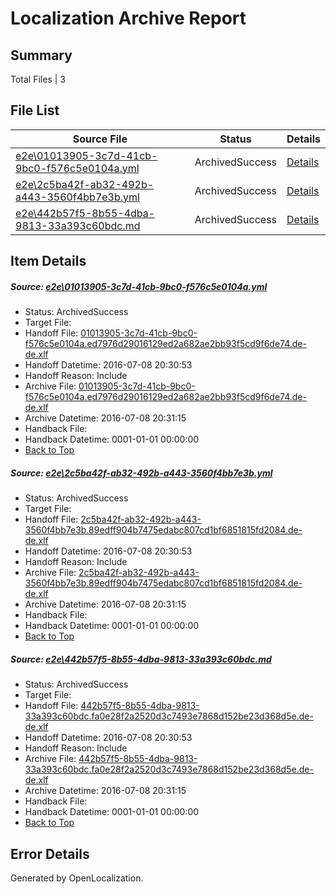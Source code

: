 # <a name='report-top'></a> Localization Archive Report

## Summary
 Total Files | 3

## File List
 Source File | Status | Details 
 ----------- | ------ | ------- 
 [e2e\01013905-3c7d-41cb-9bc0-f576c5e0104a.yml](https://github.com/OpenLocalizationTestOrg/oltest/blob/df35f0085b58abe393d9948f2a20162bbc25699c/e2e/01013905-3c7d-41cb-9bc0-f576c5e0104a.yml) | ArchivedSuccess | [Details](#629e62865ca2c4c450707f093769c896254edc791)
 [e2e\2c5ba42f-ab32-492b-a443-3560f4bb7e3b.yml](https://github.com/OpenLocalizationTestOrg/oltest/blob/df35f0085b58abe393d9948f2a20162bbc25699c/e2e/2c5ba42f-ab32-492b-a443-3560f4bb7e3b.yml) | ArchivedSuccess | [Details](#b80c4cadff068dcef79372960086e7401fc5da502)
 [e2e\442b57f5-8b55-4dba-9813-33a393c60bdc.md](https://github.com/OpenLocalizationTestOrg/oltest/blob/df35f0085b58abe393d9948f2a20162bbc25699c/e2e/442b57f5-8b55-4dba-9813-33a393c60bdc.md) | ArchivedSuccess | [Details](#b99867096dd17f2111d249eee80728a00452acc23)

## Item Details
##### <a name='629e62865ca2c4c450707f093769c896254edc791'></a> Source: [e2e\01013905-3c7d-41cb-9bc0-f576c5e0104a.yml](https://github.com/OpenLocalizationTestOrg/oltest/blob/df35f0085b58abe393d9948f2a20162bbc25699c/e2e/01013905-3c7d-41cb-9bc0-f576c5e0104a.yml)
* Status: ArchivedSuccess
* Target File: 
* Handoff File: [01013905-3c7d-41cb-9bc0-f576c5e0104a.ed7976d29016129ed2a682ae2bb93f5cd9f6de74.de-de.xlf](https://github.com/OpenLocalizationTestOrg/olhandoff-e2e/blob/808ea5f0c02c9d71fd6c26848b321e8408d20cf6/ol-handoff/OpenLocalizationTestOrg/oltest-dede-fly/ci/ht/01013905-3c7d-41cb-9bc0-f576c5e0104a.ed7976d29016129ed2a682ae2bb93f5cd9f6de74.de-de.xlf)
* Handoff Datetime: 2016-07-08 20:30:53
* Handoff Reason: Include
* Archive File: [01013905-3c7d-41cb-9bc0-f576c5e0104a.ed7976d29016129ed2a682ae2bb93f5cd9f6de74.de-de.xlf](https://github.com/OpenLocalizationTestOrg/olhandoff-e2e/blob/667ac04e70a1c57e0eee7f2dbd1338bc6850ad5c/ol-archive/OpenLocalizationTestOrg/oltest-dede-fly/ci/ht/01013905-3c7d-41cb-9bc0-f576c5e0104a.ed7976d29016129ed2a682ae2bb93f5cd9f6de74.de-de.xlf)
* Archive Datetime: 2016-07-08 20:31:15
* Handback File: 
* Handback Datetime: 0001-01-01 00:00:00
* [Back to Top](#report-top)

##### <a name='b80c4cadff068dcef79372960086e7401fc5da502'></a> Source: [e2e\2c5ba42f-ab32-492b-a443-3560f4bb7e3b.yml](https://github.com/OpenLocalizationTestOrg/oltest/blob/df35f0085b58abe393d9948f2a20162bbc25699c/e2e/2c5ba42f-ab32-492b-a443-3560f4bb7e3b.yml)
* Status: ArchivedSuccess
* Target File: 
* Handoff File: [2c5ba42f-ab32-492b-a443-3560f4bb7e3b.89edff904b7475edabc807cd1bf6851815fd2084.de-de.xlf](https://github.com/OpenLocalizationTestOrg/olhandoff-e2e/blob/808ea5f0c02c9d71fd6c26848b321e8408d20cf6/ol-handoff/OpenLocalizationTestOrg/oltest-dede-fly/ci/ht/2c5ba42f-ab32-492b-a443-3560f4bb7e3b.89edff904b7475edabc807cd1bf6851815fd2084.de-de.xlf)
* Handoff Datetime: 2016-07-08 20:30:53
* Handoff Reason: Include
* Archive File: [2c5ba42f-ab32-492b-a443-3560f4bb7e3b.89edff904b7475edabc807cd1bf6851815fd2084.de-de.xlf](https://github.com/OpenLocalizationTestOrg/olhandoff-e2e/blob/667ac04e70a1c57e0eee7f2dbd1338bc6850ad5c/ol-archive/OpenLocalizationTestOrg/oltest-dede-fly/ci/ht/2c5ba42f-ab32-492b-a443-3560f4bb7e3b.89edff904b7475edabc807cd1bf6851815fd2084.de-de.xlf)
* Archive Datetime: 2016-07-08 20:31:15
* Handback File: 
* Handback Datetime: 0001-01-01 00:00:00
* [Back to Top](#report-top)

##### <a name='b99867096dd17f2111d249eee80728a00452acc23'></a> Source: [e2e\442b57f5-8b55-4dba-9813-33a393c60bdc.md](https://github.com/OpenLocalizationTestOrg/oltest/blob/df35f0085b58abe393d9948f2a20162bbc25699c/e2e/442b57f5-8b55-4dba-9813-33a393c60bdc.md)
* Status: ArchivedSuccess
* Target File: 
* Handoff File: [442b57f5-8b55-4dba-9813-33a393c60bdc.fa0e28f2a2520d3c7493e7868d152be23d368d5e.de-de.xlf](https://github.com/OpenLocalizationTestOrg/olhandoff-e2e/blob/808ea5f0c02c9d71fd6c26848b321e8408d20cf6/ol-handoff/OpenLocalizationTestOrg/oltest-dede-fly/ci/ht/442b57f5-8b55-4dba-9813-33a393c60bdc.fa0e28f2a2520d3c7493e7868d152be23d368d5e.de-de.xlf)
* Handoff Datetime: 2016-07-08 20:30:53
* Handoff Reason: Include
* Archive File: [442b57f5-8b55-4dba-9813-33a393c60bdc.fa0e28f2a2520d3c7493e7868d152be23d368d5e.de-de.xlf](https://github.com/OpenLocalizationTestOrg/olhandoff-e2e/blob/667ac04e70a1c57e0eee7f2dbd1338bc6850ad5c/ol-archive/OpenLocalizationTestOrg/oltest-dede-fly/ci/ht/442b57f5-8b55-4dba-9813-33a393c60bdc.fa0e28f2a2520d3c7493e7868d152be23d368d5e.de-de.xlf)
* Archive Datetime: 2016-07-08 20:31:15
* Handback File: 
* Handback Datetime: 0001-01-01 00:00:00
* [Back to Top](#report-top)


## Error Details

Generated by OpenLocalization.
